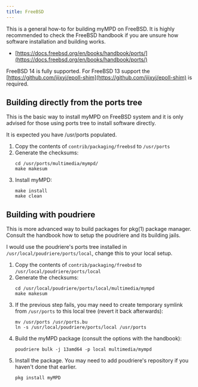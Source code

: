 ```yaml
---
title: FreeBSD
---
```


This is a general how-to for building myMPD on FreeBSD. It is highly recommended to check the FreeBSD handbook if you are unsure how software installation and building works.

- [https://docs.freebsd.org/en/books/handbook/ports/](https://docs.freebsd.org/en/books/handbook/ports/)

FreeBSD 14 is fully supported. For FreeBSD 13 support the [https://github.com/jiixyj/epoll-shim](https://github.com/jiixyj/epoll-shim) is required.

## Building directly from the ports tree

This is the basic way to install myMPD on FreeBSD system and it is only advised
for those using ports tree to install software directly.

It is expected you have /usr/ports populated.

1. Copy the contents of `contrib/packaging/freebsd` to `/usr/ports`
2. Generate the checksums:
    ```
    cd /usr/ports/multimedia/mympd/
    make makesum
    ```
3. Install myMPD:
    ```
    make install
    make clean
    ```

## Building with poudriere

This is more advanced way to build packages for pkg(1) package manager.
Consult the handbook how to setup the poudriere and its building jails.

I would use the poudriere's ports tree installed in `/usr/local/poudriere/ports/local`, change this to your local setup.

1. Copy the contents of `contrib/packaging/freebsd` to `/usr/local/poudriere/ports/local`
2. Generate the checksums:
    ```
    cd /usr/local/poudriere/ports/local/multimedia/mympd
    make makesum
    ```
3. If the previous step fails, you may need to create temporary symlink from `/usr/ports` to this local tree (revert it back afterwards):
    ```
    mv /usr/ports /usr/ports.bu
    ln -s /usr/local/poudriere/ports/local /usr/ports
    ```
4. Build the myMPD package (consult the options with the handbook):
    ```
    poudriere bulk -j 13amd64 -p local multimedia/mympd
    ```
5. Install the package. You may need to add poudriere's repository if you haven't done that earlier.
    ```
    pkg install myMPD
    ```
